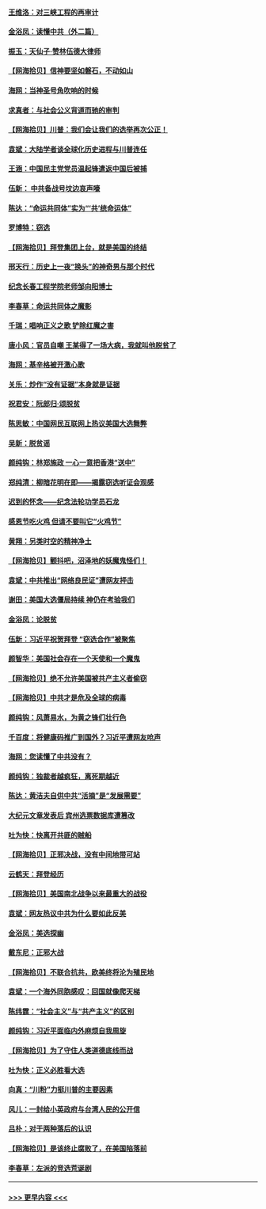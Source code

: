 #### [王维洛：对三峡工程的再审计](../pages/nsc993/n12598436.md?t=12061351) 
#### [金浴凤：读懂中共（外二篇）](../pages/nsc993/n12597943.md?t=12061351) 
#### [振玉：天仙子‧赞林伍德大律师](../pages/nsc993/n12597929.md?t=12061351) 
#### [【网海拾贝】信神要坚如磐石，不动如山](../pages/nsc993/n12597901.md?t=12061351) 
#### [海网：当神圣号角吹响的时候](../pages/nsc993/n12595891.md?t=12061351) 
#### [求真者：与社会公义背道而驰的审判](../pages/nsc993/n12595868.md?t=12061351) 
#### [【网海拾贝】川普：我们会让我们的选举再次公正！](../pages/nsc993/n12594930.md?t=12061351) 
#### [袁斌：大陆学者谈全球化历史进程与川普连任](../pages/nsc993/n12594690.md?t=12061351) 
#### [王涵：中国民主党党员温起锋遣返中国后被捕](../pages/nsc993/n12594540.md?t=12061351) 
#### [伍新： 中共备战号坟边哀声嚎](../pages/nsc993/n12593086.md?t=12061351) 
#### [陈达：“命运共同体”实为“‘共’统命运体”](../pages/nsc993/n12590865.md?t=12061351) 
#### [罗博特：窃选](../pages/nsc993/n12590619.md?t=12061351) 
#### [【网海拾贝】拜登集团上台，就是美国的终结](../pages/nsc993/n12589725.md?t=12061351) 
#### [邢天行：历史上一夜“换头”的神奇男与那个时代](../pages/nsc993/n12589424.md?t=12061351) 
#### [纪念长春工程学院老师邹向阳博士](../pages/nsc993/n12585390.md?t=12061351) 
#### [李春草：命运共同体之魔影](../pages/nsc993/n12585026.md?t=12061351) 
#### [千瑞：唱响正义之歌 铲除红魔之害](../pages/nsc993/n12585002.md?t=12061351) 
#### [唐小风：官员自嘲 王某得了一场大病，我就叫他脱贫了](../pages/nsc993/n12584981.md?t=12061351) 
#### [海网：基辛格被开激心歌](../pages/nsc993/n12584946.md?t=12061351) 
#### [关乐：炒作“没有证据”本身就是证据](../pages/nsc993/n12583146.md?t=12061351) 
#### [祝君安：阮郎归‧颂脱贫](../pages/nsc993/n12583119.md?t=12061351) 
#### [陈思敏：中国网民互联网上热议美国大选舞弊](../pages/nsc993/n12582845.md?t=12061351) 
#### [吴新：脱贫谣](../pages/nsc993/n12580839.md?t=12061351) 
#### [颜纯钩：林郑施政 一心一意把香港“送中”](../pages/nsc993/n12580805.md?t=12061351) 
#### [郑纯清：柳暗花明在即——揭露窃选听证会观感](../pages/nsc993/n12580795.md?t=12061351) 
#### [迟到的怀念——纪念法轮功学员石龙](../pages/nsc993/n12580245.md?t=12061351) 
#### [感恩节吃火鸡  但请不要叫它“火鸡节”](../pages/nsc993/n12580252.md?t=12061351) 
#### [黄翔：另类时空的精神净土](../pages/nsc993/n12578638.md?t=12061351) 
#### [【网海拾贝】颤抖吧，沼泽地的妖魔鬼怪们！](../pages/nsc993/n12578552.md?t=12061351) 
#### [袁斌：中共推出“网络良民证”遭网友抨击](../pages/nsc993/n12578511.md?t=12061351) 
#### [谢田：美国大选僵局持续 神仍在考验我们](../pages/nsc993/n12577432.md?t=12061351) 
#### [金浴凤：论脱贫](../pages/nsc993/n12576386.md?t=12061351) 
#### [伍新：习近平祝贺拜登 “窃选合作”被聚焦](../pages/nsc993/n12576358.md?t=12061351) 
#### [颜智华：美国社会存在一个天使和一个魔鬼](../pages/nsc993/n12574299.md?t=12061351) 
#### [【网海拾贝】绝不允许美国被共产主义者偷窃](../pages/nsc993/n12573396.md?t=12061351) 
#### [【网海拾贝】中共才是危及全球的病毒](../pages/nsc993/n12571204.md?t=12061351) 
#### [颜纯钩：风萧易水，为黄之锋们壮行色](../pages/nsc993/n12571487.md?t=12061351) 
#### [千百度：将健康码推广到国外？习近平遭网友呛声](../pages/nsc993/n12570808.md?t=12061351) 
#### [海网：您读懂了中共没有？](../pages/nsc993/n12570487.md?t=12061351) 
#### [颜纯钩：独裁者越疯狂，离死期越近](../pages/nsc993/n12569055.md?t=12061351) 
#### [陈达：黄洁夫自供中共“活摘”是“发展需要”](../pages/nsc993/n12568541.md?t=12061351) 
#### [大纪元文章发表后 宾州选票数据库遭篡改](../pages/nsc993/n12568105.md?t=12061351) 
#### [吐为快：快离开共匪的贼船](../pages/nsc993/n12568462.md?t=12061351) 
#### [【网海拾贝】正邪决战，没有中间地带可站](../pages/nsc993/n12568439.md?t=12061351) 
#### [云鹤天：拜登经历](../pages/nsc993/n12567294.md?t=12061351) 
#### [【网海拾贝】美国南北战争以来最重大的战役](../pages/nsc993/n12567247.md?t=12061351) 
#### [袁斌：网友热议中共为什么要如此反美](../pages/nsc993/n12567162.md?t=12061351) 
#### [金浴凤：美选探幽](../pages/nsc993/n12567147.md?t=12061351) 
#### [戴东尼：正邪大战](../pages/nsc993/n12567033.md?t=12061351) 
#### [【网海拾贝】不联合抗共，欧美终将沦为殖民地](../pages/nsc993/n12565068.md?t=12061351) 
#### [袁斌：一个海外同胞感叹：回国就像爬天梯](../pages/nsc993/n12564986.md?t=12061351) 
#### [陈纬霆：“社会主义”与“共产主义”的区别](../pages/nsc993/n12562417.md?t=12061351) 
#### [颜纯钩：习近平面临内外麻烦自我周旋](../pages/nsc993/n12563356.md?t=12061351) 
#### [【网海拾贝】为了守住人类道德底线而战](../pages/nsc993/n12562542.md?t=12061351) 
#### [吐为快：正义必胜看大选](../pages/nsc993/n12561967.md?t=12061351) 
#### [向真：“川粉”力挺川普的主要因素](../pages/nsc993/n12560774.md?t=12061351) 
#### [风儿：一封给小英政府与台湾人民的公开信](../pages/nsc993/n12560581.md?t=12061351) 
#### [吕朴：对于两种落后的认识](../pages/nsc993/n12560492.md?t=12061351) 
#### [【网海拾贝】是该终止腐败了，在美国陷落前](../pages/nsc993/n12559936.md?t=12061351) 
#### [李春草：左派的竞选荒诞剧](../pages/nsc993/n12558380.md?t=12061351) 

----
#### [ >>> 更早内容 <<< ](../indexes/nsc993-earlier.md)
